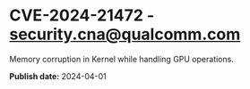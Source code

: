 # CVE-2024-21472 - security.cna@qualcomm.com

Memory corruption in Kernel while handling GPU operations.

**Publish date:** 2024-04-01
